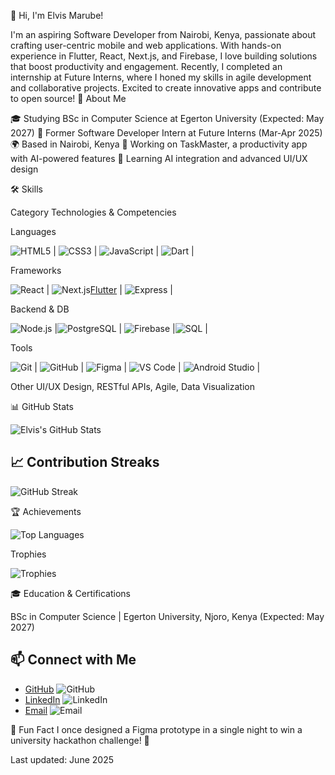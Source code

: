 👋 Hi, I'm Elvis Marube!

I'm an aspiring Software Developer from Nairobi, Kenya, passionate about crafting user-centric mobile and web applications. With hands-on experience in Flutter, React, Next.js, and Firebase, I love building solutions that boost productivity and engagement. Recently, I completed an internship at Future Interns, where I honed my skills in agile development and collaborative projects. Excited to create innovative apps and contribute to open source!
🌟 About Me

🎓 Studying BSc in Computer Science at Egerton University (Expected: May 2027)
💼 Former Software Developer Intern at Future Interns (Mar-Apr 2025)
🌍 Based in Nairobi, Kenya
🔭 Working on TaskMaster, a productivity app with AI-powered features
🌱 Learning AI integration and advanced UI/UX design

🛠️ Skills


Category
Technologies & Competencies



Languages

![HTML5](https://img.shields.io/badge/-HTML5-E34F26?logo=html5&logoColor=white) | ![CSS3](https://img.shields.io/badge/-CSS3-1572B6?logo=css3&logoColor=white) |  ![JavaScript](https://img.shields.io/badge/-JavaScript-F7DF1E?logo=javascript&logoColor=black) | ![Dart](https://img.shields.io/badge/-Dart-0175C2?logo=dart&logoColor=white) |



Frameworks

 ![React](https://img.shields.io/badge/-React-61DAFB?logo=react&logoColor=black) |  ![Next.js](https://img.shields.io/badge/-Next.js-000000?logo=next.js&logoColor=white)[Flutter](https://img.shields.io/badge/-Flutter-02569B?logo=flutter&logoColor=white) | ![Express](https://img.shields.io/badge/-Express-000000?logo=express&logoColor=white) |


Backend & DB

 ![Node.js](https://img.shields.io/badge/-Node.js-339933?logo=node.js&logoColor=white) |![PostgreSQL](https://img.shields.io/badge/-PostgreSQL-4169E1?logo=postgresql&logoColor=white) |  ![Firebase](https://img.shields.io/badge/-Firebase-FFCA28?logo=firebase&logoColor=black) |![SQL](https://img.shields.io/badge/-SQL-4479A1?logo=postgresql&logoColor=white) |

Tools

 ![Git](https://img.shields.io/badge/-Git-F05032?logo=git&logoColor=white) | ![GitHub](https://img.shields.io/badge/-GitHub-181717?logo=github&logoColor=white) |  ![Figma](https://img.shields.io/badge/-Figma-F24E1E?logo=figma&logoColor=white) | ![VS Code](https://img.shields.io/badge/-VS%20Code-007ACC?logo=visual-studio-code&logoColor=white) |  ![Android Studio](https://img.shields.io/badge/-Android%20Studio-3DDC84?logo=android-studio&logoColor=white) |


Other
UI/UX Design, RESTful APIs, Agile, Data Visualization



📊 GitHub Stats

![Elvis's GitHub Stats](https://github-readme-stats-marube2005.vercel.app/api?username=marube2005&show_icons=true&theme=radical&include_all_commits=true&count_private=true)

## 📈 Contribution Streaks


![GitHub Streak](https://streak-stats.demolab.com/?user=marube2005&theme=radical)

🏆 Achievements

![Top Languages](https://github-readme-stats-marube2005.vercel.app/api/top-langs/?username=marube2005&count_private=true)

Trophies

![Trophies](https://github-profile-trophy.vercel.app/?username=marube2005&theme=onedark)


🎓 Education & Certifications

BSc in Computer Science | Egerton University, Njoro, Kenya (Expected: May 2027)





## 📫 Connect with Me
- [GitHub](https://github.com/marube2005) ![GitHub](https://img.shields.io/badge/-GitHub-181717?logo=github&logoColor=white)
- [LinkedIn](https://linkedin.com/in/elvis-marube-499bbb299) ![LinkedIn](https://img.shields.io/badge/-LinkedIn-0A66C2?logo=linkedin&logoColor=white)
- [Email](mailto:emarube89@gmail.com) ![Email](https://img.shields.io/badge/-Email-D14836?logo=gmail&logoColor=white)

🎉 Fun Fact
I once designed a Figma prototype in a single night to win a university hackathon challenge! 🚀

Last updated: June 2025
